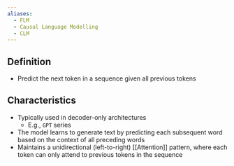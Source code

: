 ```yaml
---
aliases:
  - FLM
  - Causal Language Modelling
  - CLM
---
```


## Definition

- Predict the next token in a sequence given all previous tokens

## Characteristics

- Typically used in decoder-only architectures
	- E.g., `GPT` series
- The model learns to generate text by predicting each subsequent word based on the context of all preceding words
- Maintains a unidirectional (left-to-right) [[Attention]] pattern, where each token can only attend to previous tokens in the sequence
